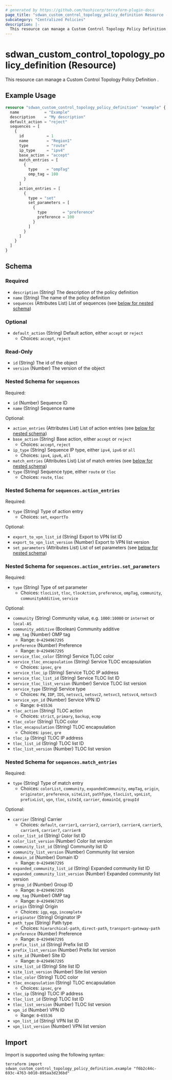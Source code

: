 ```yaml
---
# generated by https://github.com/hashicorp/terraform-plugin-docs
page_title: "sdwan_custom_control_topology_policy_definition Resource - terraform-provider-sdwan"
subcategory: "Centralized Policies"
description: |-
  This resource can manage a Custom Control Topology Policy Definition .
---
```


# sdwan_custom_control_topology_policy_definition (Resource)

This resource can manage a Custom Control Topology Policy Definition .

## Example Usage

```terraform
resource "sdwan_custom_control_topology_policy_definition" "example" {
  name           = "Example"
  description    = "My description"
  default_action = "reject"
  sequences = [
    {
      id          = 1
      name        = "Region1"
      type        = "route"
      ip_type     = "ipv4"
      base_action = "accept"
      match_entries = [
        {
          type    = "ompTag"
          omp_tag = 100
        }
      ]
      action_entries = [
        {
          type = "set"
          set_parameters = [
            {
              type       = "preference"
              preference = 100
            }
          ]
        }
      ]
    }
  ]
}
```

<!-- schema generated by tfplugindocs -->
## Schema

### Required

- `description` (String) The description of the policy definition
- `name` (String) The name of the policy definition
- `sequences` (Attributes List) List of sequences (see [below for nested schema](#nestedatt--sequences))

### Optional

- `default_action` (String) Default action, either `accept` or `reject`
  - Choices: `accept`, `reject`

### Read-Only

- `id` (String) The id of the object
- `version` (Number) The version of the object

<a id="nestedatt--sequences"></a>
### Nested Schema for `sequences`

Required:

- `id` (Number) Sequence ID
- `name` (String) Sequence name

Optional:

- `action_entries` (Attributes List) List of action entries (see [below for nested schema](#nestedatt--sequences--action_entries))
- `base_action` (String) Base action, either `accept` or `reject`
  - Choices: `accept`, `reject`
- `ip_type` (String) Sequence IP type, either `ipv4`, `ipv6` or `all`
  - Choices: `ipv4`, `ipv6`, `all`
- `match_entries` (Attributes List) List of match entries (see [below for nested schema](#nestedatt--sequences--match_entries))
- `type` (String) Sequence type, either `route` or `tloc`
  - Choices: `route`, `tloc`

<a id="nestedatt--sequences--action_entries"></a>
### Nested Schema for `sequences.action_entries`

Required:

- `type` (String) Type of action entry
  - Choices: `set`, `exportTo`

Optional:

- `export_to_vpn_list_id` (String) Export to VPN list ID
- `export_to_vpn_list_version` (Number) Export to VPN list version
- `set_parameters` (Attributes List) List of set parameters (see [below for nested schema](#nestedatt--sequences--action_entries--set_parameters))

<a id="nestedatt--sequences--action_entries--set_parameters"></a>
### Nested Schema for `sequences.action_entries.set_parameters`

Required:

- `type` (String) Type of set parameter
  - Choices: `tlocList`, `tloc`, `tlocAction`, `preference`, `ompTag`, `community`, `communityAdditive`, `service`

Optional:

- `community` (String) Community value, e.g. `1000:10000` or `internet` or `local-AS`
- `community_additive` (Boolean) Community additive
- `omp_tag` (Number) OMP tag
  - Range: `0`-`4294967295`
- `preference` (Number) Preference
  - Range: `0`-`4294967295`
- `service_tloc_color` (String) Service TLOC color
- `service_tloc_encapsulation` (String) Service TLOC encapsulation
  - Choices: `ipsec`, `gre`
- `service_tloc_ip` (String) Service TLOC IP address
- `service_tloc_list_id` (String) Service TLOC list ID
- `service_tloc_list_version` (Number) Service TLOC list version
- `service_type` (String) Service type
  - Choices: `FW`, `IDP`, `IDS`, `netsvc1`, `netsvc2`, `netsvc3`, `netsvc4`, `netsvc5`
- `service_vpn_id` (Number) Service VPN ID
  - Range: `0`-`65536`
- `tloc_action` (String) TLOC action
  - Choices: `strict`, `primary`, `backup`, `ecmp`
- `tloc_color` (String) TLOC color
- `tloc_encapsulation` (String) TLOC encapsulation
  - Choices: `ipsec`, `gre`
- `tloc_ip` (String) TLOC IP address
- `tloc_list_id` (String) TLOC list ID
- `tloc_list_version` (Number) TLOC list version



<a id="nestedatt--sequences--match_entries"></a>
### Nested Schema for `sequences.match_entries`

Required:

- `type` (String) Type of match entry
  - Choices: `colorList`, `community`, `expandedCommunity`, `ompTag`, `origin`, `originator`, `preference`, `siteList`, `pathType`, `tlocList`, `vpnList`, `prefixList`, `vpn`, `tloc`, `siteId`, `carrier`, `domainId`, `groupId`

Optional:

- `carrier` (String) Carrier
  - Choices: `default`, `carrier1`, `carrier2`, `carrier3`, `carrier4`, `carrier5`, `carrier6`, `carrier7`, `carrier8`
- `color_list_id` (String) Color list ID
- `color_list_version` (Number) Color list version
- `community_list_id` (String) Community list ID
- `community_list_version` (Number) Community list version
- `domain_id` (Number) Domain ID
  - Range: `0`-`4294967295`
- `expanded_community_list_id` (String) Expanded community list ID
- `expanded_community_list_version` (Number) Expanded community list version
- `group_id` (Number) Group ID
  - Range: `0`-`4294967295`
- `omp_tag` (Number) OMP tag
  - Range: `0`-`4294967295`
- `origin` (String) Origin
  - Choices: `igp`, `egp`, `incomplete`
- `originator` (String) Originator IP
- `path_type` (String) Path type
  - Choices: `hierarchical-path`, `direct-path`, `transport-gateway-path`
- `preference` (Number) Preference
  - Range: `0`-`4294967295`
- `prefix_list_id` (String) Prefix list ID
- `prefix_list_version` (Number) Prefix list version
- `site_id` (Number) Site ID
  - Range: `0`-`4294967295`
- `site_list_id` (String) Site list ID
- `site_list_version` (Number) Site list version
- `tloc_color` (String) TLOC color
- `tloc_encapsulation` (String) TLOC encapsulation
  - Choices: `ipsec`, `gre`
- `tloc_ip` (String) TLOC IP address
- `tloc_list_id` (String) TLOC list ID
- `tloc_list_version` (Number) TLOC list version
- `vpn_id` (Number) VPN ID
  - Range: `0`-`65536`
- `vpn_list_id` (String) VPN list ID
- `vpn_list_version` (Number) VPN list version

## Import

Import is supported using the following syntax:

```shell
terraform import sdwan_custom_control_topology_policy_definition.example "f6b2c44c-693c-4763-b010-895aa3d236bd"
```

